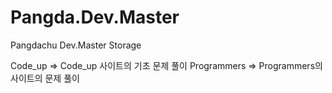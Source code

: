 # Pangda.Dev.Master
Pangdachu Dev.Master Storage


Code_up => Code_up 사이트의 기초 문제 풀이
Programmers => Programmers의 사이트의 문제 풀이
